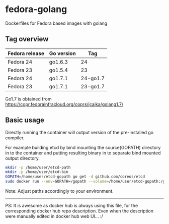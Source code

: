 # fedora-golang
Dockerfiles for Fedora based images with golang

## Tag overview

| Fedora release  | Go version | Tag |
| ------------- | ------------- | ------------- |
| Fedora 24  | go1.6.3  | 24 |
| Fedora 23  | go1.5.4  | 23 |
| Fedora 24  | go1.7.1  | 24-go1.7 |
| Fedora 23  | go1.7.1  | 23-go1.7 |

Go1.7 is obtained from https://copr.fedorainfracloud.org/coprs/jcajka/golang1.7/

## Basic usage

Directly running the container will output version of the pre-installed go compiler.

For example building etcd by bind mounting the source(GOPATH) directory in to the container and putting resulting binary in to separate bind mounted output directory.

```bash
mkdir -p /home/user/etcd-path
mkdir -p /home/user/etcd-bin
GOPATH=/home/user/etcd-gopath go get -d github.com/coreos/etcd
sudo docker run --env=GOPATH=/gopath --volume=/home/user/etcd-gopath:/gopath:Z --volume=/home/user/tmp/etcd-bin:/gobin:Z jcajka/fedora-golang:24-go1.7 go build -o /gobin/etcd github.com/coreos/etcd
```

Note: Adjust paths accordingly to your environment.

-----

PS: It is awesome as docker hub is always using this file, for the corresponding docker hub repo description. Even when the description were manually edited in docker hub web UI... :/
